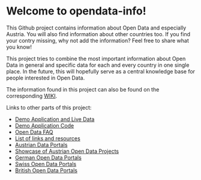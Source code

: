 # Welcome to opendata-info!

This Github project contains information about Open Data and especially Austria. You will also find information about other countries too. If you find your contry missing, why not add the information? Feel free to share what you know!

This project tries to combine the most important information about Open Data in general and specific data for each and every country in one single place. In the future, this will hopefully serve as a central knowledge base for people interested in Open Data.

The information found in this project can also be found on the corresponding [WIKI](https://github.com/medman506/opendata-info/wiki).

Links to other parts of this project:
* [Demo Application and Live Data](http://opendatainfo.piff.me)
* [Demo Application Code](https://github.com/medman506/opendata-info/blob/master/demo-application/README.md)
* [Open Data FAQ](https://github.com/medman506/opendata-info/blob/master/General%20Information/Open-FAQ.md)
* [List of links and resources](https://github.com/medman506/opendata-info/blob/master/Good%20Reads%20and%20Links.md)
* [Austrian Data Portals](https://github.com/medman506/opendata-info/tree/master/Austria/Austrian%20Initiatives%20and%20Portals)
* [Showcase of Austrian Open Data Projects](https://github.com/medman506/opendata-info/blob/master/Austria/Showcase/showcase.md)
* [German Open Data Portals](https://github.com/medman506/opendata-info/blob/master/Germany/German%20Initiatives%20and%20Portals/govdata_de.md)
* [Swiss Open Data Portals](https://github.com/medman506/opendata-info/blob/master/Switzerland/Swiss%20Initiatives%20and%20Portals/opendata_swiss.md)
* [British Open Data Portals](https://github.com/medman506/opendata-info/blob/master/UK/British%20Initiatives%20and%20Portals/data_gov_uk.md)
